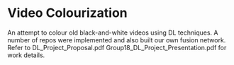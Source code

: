 # Video Colourization
An attempt to colour old black-and-white videos using DL techniques. A number of repos were implemented and also built our own fusion network. Refer to DL_Project_Proposal.pdf Group18_DL_Project_Presentation.pdf for work details.

